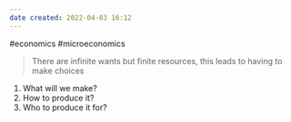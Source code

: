 ```yaml
---
date created: 2022-04-03 16:12
---
```


#economics #microeconomics

> There are infinite wants but finite resources, this leads to having to make choices

1. What will we make?
2. How to produce it?
3. Who to produce it for?
